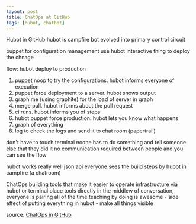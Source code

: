 ```yaml
---
layout: post
title: ChatOps at GitHub
tags: [hubot, chatbot]
---
```


Hubot in GitHub
hubot is campfire bot
evolved into primary control circuit

puppet for configuration management
use hubot interactive thing to deploy the chnage


flow: hubot deploy to production
1. puppet noop to try the configurations. hubot informs everyone of execution
2. puppet force deployment to a server. hubot shows output
3. graph me (using graphite) for the load of server in graph
4. merge pull. hubot informs about the pull request
4. ci runs. hubot informs you of steps
4. hubot puppet force production. hubot lets you know what happens
4. graph of everything
4. log to check the logs and send it to chat room (papertrail)

don't have to touch terminal
noone has to do something and tell someone else that they did it
no communication required between people and you can see the flow

hubot
works really well json api
everyone sees the build steps by hubot in campfire (a chatroom)

ChatOps
building tools that make it easier to operate infrastructure via hubot or terminal
place tools directly in the middlew of conversation, everyone is pairing all of the time
teaching by doing is awesome - side effect of putting everything in hubot - make all things visible

source:
[ChatOps in GitHub](https://www.youtube.com/watch?v=NST3u-GjjFw)
